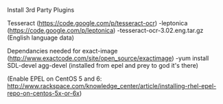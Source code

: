 Install 3rd Party Plugins

Tesseract (https://code.google.com/p/tesseract-ocr)
-leptonica (https://code.google.com/p/leptonica)
-tesseract-ocr-3.02.eng.tar.gz (English language data)

Dependancies needed for exact-image (http://www.exactcode.com/site/open_source/exactimage)
-yum install SDL-devel agg-devel (installed from epel and prey to god it's there)

(Enable EPEL on CentOS 5 and 6: http://www.rackspace.com/knowledge_center/article/installing-rhel-epel-repo-on-centos-5x-or-6x)